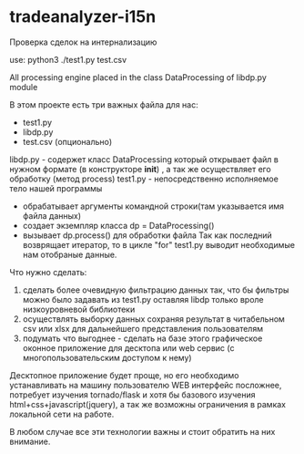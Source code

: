 # tradeanalyzer-i15n
Проверка сделок на интернализацию 

use:
    python3 ./test1.py test.csv

All processing engine placed in the class DataProcessing of libdp.py module

В этом проекте есть три важных файла для нас: 
* test1.py
* libdp.py
* test.csv (опционально)

libdp.py - содержет класс DataProcessing который открывает файл в нужном формате (в конструкторе __init__) , а так же осуществляет его обработку (метод process)
test1.py - непосредственно исполняемое тело нашей программы
- обрабатывает аргументы командной строки(там указывается имя файла данных)
- создает экземпляр класса dp = DataProcessing()
- вызывает dp.process() для обработки файла
Так как последний возврящает итератор, то в цикле "for" test1.py выводит необходимые нам отобраные данные.

Что нужно сделать:
1. сделать более очевидную фильтрацию данных так, что бы фильтры можно было задавать из test1.py оставляя libdp только вроле низкоуровневой библиотеки
2. осуществлять выборку данных сохраняя результат в читабельном csv или xlsx для дальнейшего представления пользователям
3. подумать что выгоднее - сделать на базе этого  графическое оконное приложение для десктопа или web сервис (с многопользовательским доступом к нему)

Десктопное приложение будет проще, но его необходимо устанавливать на машину пользователю
WEB интерфейс посложнее, потребует изучения tornado/flask и хотя бы базового изучения html+css+javascript(jquery), а так же возможны ограничения в рамках локальной сети на работе.

В любом случае все эти технологии важны и стоит обратить на них внимание.

